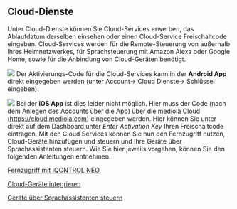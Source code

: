 ## Cloud-Dienste

Unter Cloud-Dienste können Sie Cloud-Services erwerben, das Ablaufdatum
derselben einsehen oder einen Cloud-Service Freischaltcode eingeben.
Cloud-Services werden für die Remote-Steuerung von außerhalb Ihres
Heimnetzwerkes, für Sprachsteuerung mit Amazon Alexa oder Google Home,
sowie für die Anbindung von Cloud-Geräten benötigt.  
  
![](/de/iqontrol_neo/cloud-mediola1.png) Der Aktivierungs-Code für die
Cloud-Services kann in der **Android App** direkt eingegeben werden
(unter Account-\> Cloud Dienste-\> Schlüssel eingeben).  
  
![](/de/iqontrol_neo/cloud-mediola.png) Bei der **iOS App** ist dies
leider nicht möglich. Hier muss der Code (nach dem Anlegen des Accounts
über die App) über die mediola Cloud (<https://cloud.mediola.com>)
eingegeben werden. Hier können Sie unter direkt auf dem Dashboard unter
*Enter Activation Key* Ihren Freischaltcode eintragen. Mit den Cloud
Services können Sie nun den Fernzugriff nutzen, Cloud-Geräte hinzufügen
und steuern und Ihre Geräte über Sprachassistenten steuern. Wie Sie hier
jeweils vorgehen, können Sie den folgenden Anleitungen entnehmen.

[Fernzugriff mit IQONTROL NEO](/de/iqontrol_neo/remote)

[Cloud-Geräte integrieren](/de/iqontrol_neo/cloud_geraete)

[Geräte über Sprachassistenten steuern](/de/iqontrol_neo/cloud_export)
